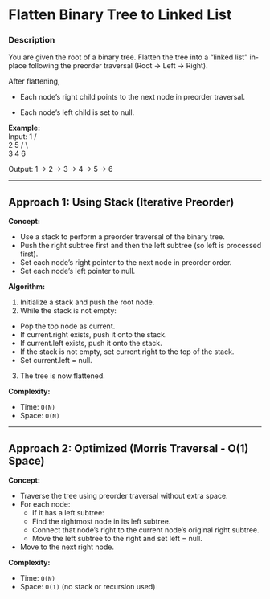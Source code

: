 # Flatten Binary Tree to Linked List

### Description
You are given the root of a binary tree.
Flatten the tree into a “linked list” in-place following the preorder traversal (Root → Left → Right).

After flattening,

- Each node’s right child points to the next node in preorder traversal.

- Each node’s left child is set to null.

**Example:**  
Input: 
        1
       / \
      2   5
     / \   \
    3   4   6

Output: 
1 -> 2 -> 3 -> 4 -> 5 -> 6


---

## Approach 1: Using Stack (Iterative Preorder)

**Concept:**

- Use a stack to perform a preorder traversal of the binary tree.
- Push the right subtree first and then the left subtree (so left is processed first).
- Set each node’s right pointer to the next node in preorder order.
- Set each node’s left pointer to null.

**Algorithm:**

1. Initialize a stack and push the root node.
2. While the stack is not empty:
- Pop the top node as current.
- If current.right exists, push it onto the stack.
- If current.left exists, push it onto the stack.
- If the stack is not empty, set current.right to the top of the stack.
- Set current.left = null.
3. The tree is now flattened.

**Complexity:**

- Time: `O(N)`  
- Space: `O(N)`

---

## Approach 2: Optimized (Morris Traversal - O(1) Space)

**Concept:**

- Traverse the tree using preorder traversal without extra space.
- For each node:
  - If it has a left subtree:
  - Find the rightmost node in its left subtree.
  - Connect that node’s right to the current node’s original right subtree.
  - Move the left subtree to the right and set left = null.
- Move to the next right node.

**Complexity:**

- Time: `O(N)`  
- Space: `O(1)` (no stack or recursion used)
